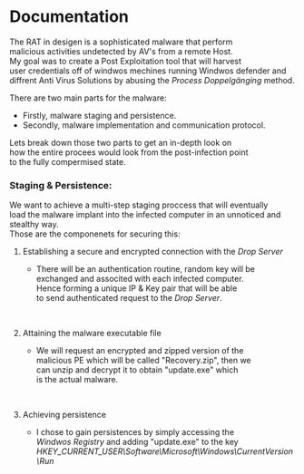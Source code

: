 # Documentation  

The RAT in desigen is a sophisticated malware that perform  
 malicious activities undetected by AV's from a remote Host.  
My goal was to create a Post Exploitation tool that will harvest  
user credentials off of windwos mechines running Windwos defender and  
diffrent Anti Virus Solutions by abusing the _Process Doppelgänging_ method.  

There are two main parts for the malware:
*   Firstly, malware staging and persistence.
*   Secondly, malware implementation and communication protocol.

Lets break down those two parts to get an in-depth look on  
how the entire procees would look from the post-infection point  
to the fully compermised state. 
&nbsp;  
  
### Staging & Persistence:
We want to achieve a multi-step staging proccess that will eventually  
load the malware implant into the infected computer in an unnoticed and stealthy way.  
Those are the componenets for securing this:  
1. Establishing a secure and encrypted connection with the _Drop Server_
    *  There will be an authentication routine, random key will be   
    exchanged  and associted with each infected computer.  
    Hence forming a unique IP & Key pair that will be able  
    to send authenticated request to the _Drop Server_.  
    
    &nbsp;

2.  Attaining the malware executable file
    *   We will request an encrypted and zipped version of the  
    malicious PE which will be called "Recovery.zip", then we  
    can unzip and decrypt it to obtain "update.exe" which  
    is the actual malware.

    &nbsp;

3. Achieving persistence 
    *   I chose to gain persistences by simply accessing the  
    _Windwos Registry_ and adding "update.exe" to the key _HKEY_CURRENT_USER\Software\Microsoft\Windows\CurrentVersion\Run_